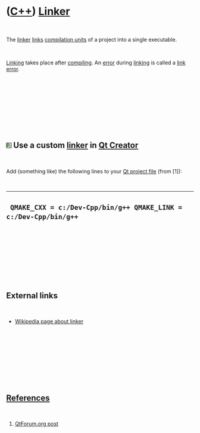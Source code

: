 
 

 

 

 

 

([C++](Cpp.md)) [Linker](CppLinker.md)
========================================

 

The [linker](CppLinker.md) [links](CppLink.md) [compilation
units](CppUnit.md) of a project into a single executable.

 

[Linking](CppLink.md) takes place after [compiling](CppCompiler.md). An
[error](CppError.md) during [linking](CppLink.md) is called a [link
error](CppLinkError.md).

 

 

 

 

 

![Qt Creator](PicQtCreator.png) Use a custom [linker](CppLinker.md) in [Qt Creator](CppQtCreator.md)
------------------------------------------------------------------------------------------------------

 

Add (something like) the following lines to your [Qt project
file](CppQtProjectFile.md) (from \[1\]):

 

  -------------------------------------------------------------------
  ` QMAKE_CXX = c:/Dev-Cpp/bin/g++ QMAKE_LINK = c:/Dev-Cpp/bin/g++`
  -------------------------------------------------------------------

 

 

 

 

 

External links
--------------

 

-   [Wikipedia page about
    linker](http://en.wikipedia.org/wiki/Linker_%28computing%29)

 

 

 

 

 

[References](CppReferences.md)
-------------------------------

 

1.  [QtForum.org
    post](http://www.qtforum.org/article/33565/specifying-the-linker.html)

 

 

 

 

 

 


